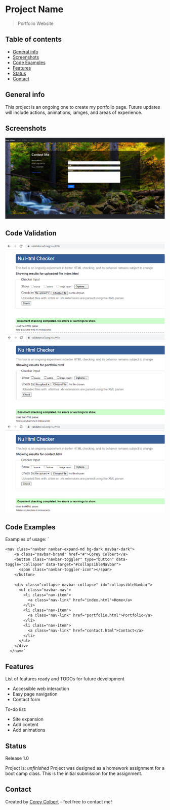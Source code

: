 # Project Name
> Portfolio Website

## Table of contents
* [General info](#general-info)
* [Screenshots](#screenshots)
* [Code Examples](#code-examples)
* [Features](#features)
* [Status](#status)
* [Contact](#contact)

## General info
This project is an ongoing one to create my portfolio page.  Future updates will include actions, animations, iamges, and
areas of experience.

## Screenshots
![Example screenshot](./readme_images/screenshot_1.jpg)

## Code Validation
![Example screenshot](./readme_images/home_page_code_validation.png)
![Example screenshot](./readme_images/portfolio_page_code_validation.png)
![Example screenshot](./readme_images/contact_page_code_validation.png)

## Code Examples
Examples of usage:
`<body class="d-flex flex-column h-100">

    <nav class="navbar navbar-expand-md bg-dark navbar-dark">        
        <a class="navbar-brand" href="#">Corey Colbert</a>        
        <button class="navbar-toggler" type="button" data-toggle="collapse" data-target="#collapsibleNavbar">
          <span class="navbar-toggler-icon"></span>
        </button>
      
        <div class="collapse navbar-collapse" id="collapsibleNavbar">
          <ul class="navbar-nav">
            <li class="nav-item">
              <a class="nav-link" href="index.html">Home</a>
            </li>
            <li class="nav-item">
              <a class="nav-link" href="portfolio.html">Portfolio</a>
            </li>
            <li class="nav-item">
              <a class="nav-link" href="contact.html">Contact</a>
            </li>
          </ul>
        </div>
      </nav>`

## Features
List of features ready and TODOs for future development
* Accessible web interaction
* Easy page navigation
* Contact form

To-do list:
* Site expansion
* Add content
* Add animations

## Status
Release 1.0

Project is: _unfinished_ Project was designed as a homework assignment for a boot camp class.  This is the initial submission for the assignment.

## Contact
Created by [Corey Colbert](cdcolbert10@gmail.com) - feel free to contact me!